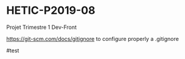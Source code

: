 # HETIC-P2019-08
Projet Trimestre 1 Dev-Front

https://git-scm.com/docs/gitignore
to configure properly a .gitignore

#test
